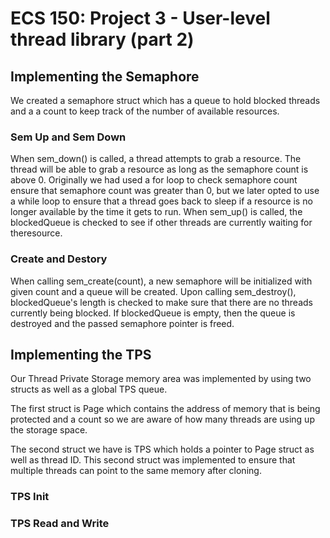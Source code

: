 # ECS 150: Project 3 - User-level thread library (part 2)

## Implementing the Semaphore

We created a semaphore struct which has a queue to hold blocked threads and a
a count to keep track of the number of available resources.

### Sem Up and Sem Down   

When sem_down() is called, a thread attempts to grab a resource. The thread will
be able to grab a resource as long as the semaphore count is above 0.
Originally we had used a for loop to check semaphore count ensure that semaphore
count was greater than 0, but we later opted to use a while loop to ensure that
a thread goes back to sleep if a resource is no longer available by the time it
gets to run. When sem_up() is called, the blockedQueue is checked to see if
other threads are currently waiting for theresource.

### Create and Destory

When calling sem_create(count), a new semaphore will be initialized with given
count and a queue will be created. Upon calling sem_destroy(), blockedQueue's
length is checked to make sure that there are no threads currently being
blocked. If blockedQueue is empty, then the queue is destroyed and the passed
semaphore pointer is freed.

## Implementing the TPS

Our Thread Private Storage memory area was implemented by using two structs as
well as a global TPS queue.

The first struct is Page which contains the address of memory that is being
protected and a count so we are aware of how many threads are using up the
storage space.

The second struct we have is TPS which holds a pointer to Page struct as well as
thread ID. This second struct was implemented to ensure that multiple threads
can point to the same memory after cloning.

### TPS Init



### TPS Read and Write 
